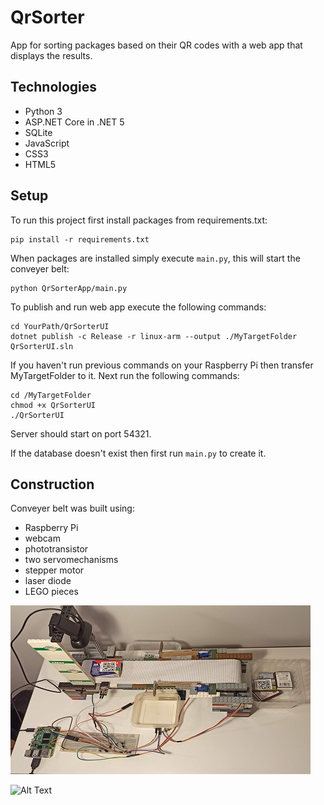 # QrSorter
App for sorting packages based on their QR codes with a web app that displays the results.

## Technologies
* Python 3
* ASP.NET Core in .NET 5
* SQLite
* JavaScript
* CSS3
* HTML5

## Setup
To run this project first install packages from requirements.txt:
```
pip install -r requirements.txt
```

When packages are installed simply execute ```main.py```, this will start the conveyer belt:
```
python QrSorterApp/main.py
```

To publish and run web app execute the following commands:
```
cd YourPath/QrSorterUI
dotnet publish -c Release -r linux-arm --output ./MyTargetFolder QrSorterUI.sln
```

If you haven't run previous commands on your Raspberry Pi then transfer MyTargetFolder to it. 
Next run the following commands:

```
cd /MyTargetFolder
chmod +x QrSorterUI
./QrSorterUI
```

Server should start on port 54321.

If the database doesn't exist then first run ```main.py``` to create it.

## Construction
Conveyer belt was built using:
* Raspberry Pi
* webcam
* phototransistor
* two servomechanisms
* stepper motor
* laser diode
* LEGO pieces

![Alt Text](https://github.com/DawidMichalak/QrSorter/blob/main/images/construction.jpg)

![Alt Text](https://github.com/DawidMichalak/QrSorter/blob/main/images/ConveyerBelt.gif)

